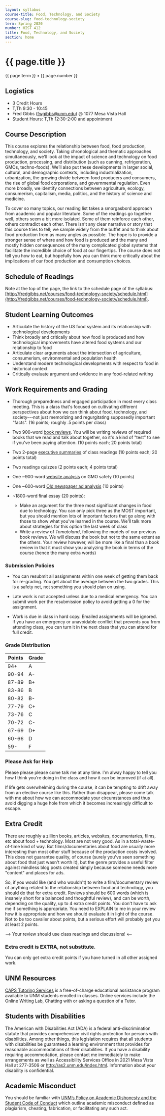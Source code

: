 ```yaml
---
layout: syllabus
course-title: Food, Technology, and Society
course-slug: food-technology-society
term: Spring 2020
number: HIST 412
title: Food, Technology, and Society
section: home
---
```


# {{ page.title }}
{{ page.term }} • {{ page.number }}

## Logistics
- 3 Credit Hours
- T,Th 9:30 - 10:45
- Fred Gibbs \([fwgibbs@unm.edu](mailto:fwgibbs@unm.edu)\) @ 1077 Mesa Vista Hall
- Student Hours: T,Th 12:30-2:00 and appointment

## Course Description
This course explores the relationship between food, food production, technology, and society. Taking chronological and thematic approaches simultaneously, we'll look at the impact of science and technology on food production, processing, and distribution (such as canning, refrigeration, GMOs, techno-foods). We’ll also put these developments in larger social, cultural, and demographic contexts, including industrialization, urbanization, the growing divide between food producers and consumers, the rise of global food corporations, and governmental regulation. Even more broadly, we identify connections between agriculture, ecology, consumerism, capitalism, media, politics, and the history of science and medicine.

To cover so many topics, our reading list takes a smorgasbord approach from academic and popular literature. Some of the readings go together well, others seem a bit more isolated. Some of them reinforce each other, others contradict each other. There isn't any clear narrative or story that this course tries to tell; we sample widely from the buffet and to think about food production from as many angles as possible. The hope is to provide a stronger sense of where and how food is produced and the many and mostly hidden consequences of the many complicated global systems that facilitate the incredible choice of food at our fingertips. The course does not tell you how to eat, but hopefully how you can think more critically about the implications of our food production and consumption choices.

## Schedule of Readings
Note at the top of the page, the link to the schedule page of the syllabus: [http://fredgibbs.net/courses/food-technology-society/schedule.html](http://fredgibbs.net/courses/food-technology-society/schedule.html).

## Student Learning Outcomes
- Articulate the history of the US food system and its relationship with technological developments
- Think broadly and critically about how food is produced and how technological improvements have altered food systems and our relationship to food
- Articulate clear arguments about the intersection of agriculture, consumerism, environmental and population health
- Understand modern technological developments with respect to food in historical context
- Critically evaluate argument and evidence in any food-related writing

## Work Requirements and Grading
- Thorough preparedness and engaged participation in most every class meeting. This is a class that's focused on cultivating different perspectives about how we can think about food, technology, and society---not just memorizing and regurgitating supposedly important "facts". (16 points; roughly .5 points per class)

- Two 900-word [book reviews](book-review-guide). You will be writing reviews of required books that we read and talk about together, so it's a kind of "test" to see if you've been paying attention. (10 points each; 20 points total)

- Two 2-page [executive summaries](exec-summary-guide) of class readings (10 points each; 20 points total)

- Two readings quizzes (2 points each; 4 points total)

- One ~900-word [website analysis](website-analysis-guide) on GMO safety (10 points)

- One ~600-word [Old newspaper ad analysis](newspaper-ads-guide) (10 points)

- ~1800-word final essay (20 points):
  - Make an argument for the three most significant changes in food due to technology. You can only pick three as the MOST important, but you should mention lots of important factors that go along with those to show what you've learned in the course. We'll talk more about strategies for this option the last week of class
  - Write a review of _Tomatoland_, following the models of our previous book reviews. We will discuss the book but not to the same extent as the others. Your review however, will be more like a final than a book review in that it must show you analyzing the book in terms of the course (hence the many extra words)

### Submission Policies
- You can resubmit all assignments within one week of getting them back for re-grading. You get about the average between the two grades. This is a safety net, not something you should plan on using.

- Late work is not accepted unless due to a medical emergency. You can submit work per the resubmission policy to avoid getting a 0 for the assignment.

- Work is due in class in hard copy. Emailed assignments will be ignored. If you have an emergency or unavoidable conflict that prevents you from attending class, you can turn it in the next class that you can attend for full credit.


### Grade Distribution

Points | Grade
--- | ---
94+ | A
90-94 | A-
87-89 | B+
83-86 | B
80-82 | B-
77-79 | C+
73-76 | C
70-72 | C-
67-69 | D+
60-66 | D
59- | F


### Please Ask for Help
Please please please come talk me at any time. I'm alway happy to tell you how I think you're doing in the class and how it can be improved (if at all).

If life gets overwhelming during the course, it can be tempting to drift away from an elective course like this. Rather than disappear, please come talk with me about how we can accommodate your circumstances and thus avoid digging a huge hole from which it becomes increasingly difficult to escape.


## Extra Credit
There are roughly a zillion books, articles, websites, documentaries, films, etc about food + technology. Most are not very good. As in a total-waste-of-time kind of way. But films/documentaries about food are usually more interesting than most other stuff because of the production costs involved. This does not guarantee quality, of course (surely you've seen something about food that just wasn't worth it), but the genre provides a useful filter against mindless blog posts created simply because someone needs more "content" and places for ads.

So, if you would like (and who wouldn't) to write a film/documentary review of anything related to the relationship between food and technology, you should do that for extra credit. Reviews should be 600 words (which is insanely short for a balanced and thoughtful review), and can be worth, depending on the quality, up to 4 extra credit points. You don't have to ask me if something is appropriate. You need to EXPLAIN to me in your review how it is appropriate and how we should evaluate it in light of the course. Not to be too cavalier about points, but a serious effort will probably get you at least 2 points. 

--> Your review should use class readings and discussions! <--

### Extra credit is EXTRA, not substitute.
You can only get extra credit points if you have turned in all other assigned work.


## UNM Resources
[CAPS Tutoring Services](http://caps.unm.edu/programs/online-tutoring/) is a free-of-charge educational assistance program available to UNM students
enrolled in classes. Online services include the Online Writing Lab, Chatting with or
asking a question of a Tutor.

## Students with Disabilities
The American with Disabilities Act (ADA) is a federal anti-discrimination statute that provides comprehensive civil rights protection for persons with disabilities. Among other things, this legislation requires that all students with disabilities be guaranteed a learning environment that provides for reasonable accommodations of their disabilities. If you have a disability requiring accommodation, please contact me immediately to make arrangements as well as Accessibility Services Office in 2021 Mesa Vista Hall at 277-3506 or http://as2.unm.edu/index.html. Information about your disability is confidential.

## Academic Misconduct
You should be familiar with [UNM’s Policy on Academic Dishonesty and the Student Code of Conduct](http://pathfinder.unm.edu/policies.htm#studentcode) which outline academic misconduct defined as plagiarism, cheating, fabrication, or facilitating any such act.

